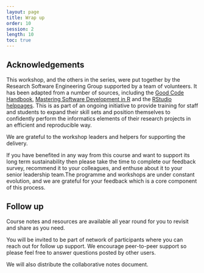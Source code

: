 ```yaml
---
layout: page
title: Wrap up
order: 10
session: 2
length: 10
toc: true
---
```


## Acknowledgements

This workshop, and the others in the series, were put together by the Research Software Engineering Group supported by a team of volunteers. It has been adapted from a number of sources, including the [Good Code Handbook](https://goodresearch.dev/index.html), [Mastering Software Development in R](https://bookdown.org/rdpeng/RProgDA/) and the [RStudio helppages](https://support.posit.co/hc/en-us/articles/218221837-Profiling-with-RStudio). This is as part of an ongoing initiative to provide training for staff and students to expand their skill sets and position themselves to confidently perform the informatics elements of their research projects in an efficient and reproducible way.

We are grateful to the workshop leaders and helpers for supporting the delivery.

If you have benefited in any way from this course and want to support its long term sustainability then please take the time to complete our feedback survey, recommend it to your colleagues, and enthuse about it to your senior leadership team.The programme and workshops are under constant evolution, and we are grateful for your feedback which is a core component of this process.

## Follow up

Course notes and resources are available all year round for you to revisit and share as you need.

You will be invited to be part of network of participants where you can reach out for follow up support. We encourage peer-to-peer support so please feel free to answer questions posted by other users. 

We will also distribute the collaborative notes document. 
